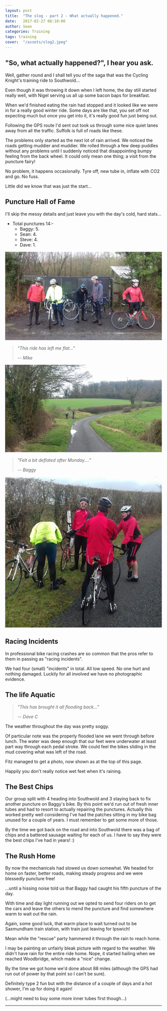 ```yaml
---
layout: post
title:  "The slog - part 2 - What actually happened."
date:   2017-02-27 08:10:00
author: Sean
categories: Training
tags: training
cover:  "/assets/slog2.jpeg"
---
```


## "So, what actually happened?", I hear you ask.

Well, gather round and I shall tell you of the saga that was the Cycling
Knight's training ride to Southwold...

Even though it was throwing it down when I left home, the day still
started really well, with Nigel serving us all up some bacon baps for
breakfast.

When we'd finished eating the rain had stopped and it looked
like we were in for a really good winter ride.  Some days are like that,
you set off not expecting much but once you get into it, it's really good
fun just being out.

Following the GPS route I'd sent out took us through some nice quiet
lanes away from all the traffic.  Suffolk is full of roads like these.

The problems only started as the next lot of rain arrived.  We noticed
the roads getting muddier and muddier.  We rolled through a few deep
puddles without any problems until I suddenly noticed that disappointing bumpy
feeling from the back wheel. It could only mean one thing; a visit from
the puncture fairy!

No problem, it happens occasionally. Tyre off, new tube in, inflate with
CO2 and go.  No fuss.

Little did we know that was just the start...

## Puncture Hall of Fame

I'll skip the messy details and just leave you with the day's 
cold, hard stats...

* Total punctures 14:-
  - Baggy: 5.
  - Sean: 4.
  - Steve: 4.
  - Dave: 1.

<img src="/assets/sean_puncture.jpeg" >

>  _"This ride has left me flat..."_
>
>  -- <cite>Mike</cite>

<img src="/assets/steve_puncture.jpg" >

>  _"Felt a bit deflated after Monday...."_
>
>  -- <cite>Baggy</cite>

<img src="/assets/baggy_puncture.jpg" >

## Racing Incidents
In professional bike racing crashes are so common that the pros refer to
them in passing as "racing incidents".

We had four (small) "incidents" in total.  All low speed.  No one hurt and nothing
damaged.  Luckily for all involved we have no photographic evidence.


## The life Aquatic

>  _"This has brought it all flooding back..."_
>
>  -- <cite>Dave C</cite>

The weather throughout the day was pretty soggy.

Of particular note was the properly flooded lane we went through before
lunch.  The water was deep enough that our feet were underwater at least
part way through each pedal stroke.  We could feel the bikes sliding in
the mud covering what was left of the road.

Fitz managed to get a photo, now shown as at the top of this page.

Happily you don't really notice wet feet when it's raining.


## The Best Chips
Our group split with 4 heading into Southwold and 3 staying back to fix
another puncture on Baggy's bike.  By this point we'd run out of fresh
inner tubes and had to resort to actually repairing the punctures.  Actually
this worked pretty well considering I've had the patches sitting in my
bike bag unused for a couple of years.  I must remember to get some more
of those.

By the time we got back on the road and into Southwold there was a bag
of chips and a battered sausage waiting for each of us.  I have to say
they were the best chips I've had in years! :)

## The Rush Home
By now the mechanicals had slowed us down somewhat. We headed for home
on faster, better roads, making steady progress and we were blessedly
puncture free! 

...until a hissing noise told us that Baggy had caught his fifth
puncture of the day.

With time and day light running out we opted to send four riders on to get the cars and
leave the others to mend the puncture and find somewhere warm to wait
out the rain.

Again, some good luck, that warm place to wait turned out to be
Saxmundham train station, with train just leaving for Ipswich!

Mean while the "rescue" party hammered it through the rain to reach
home.

I may be painting an unfairly bleak picture with regard to the weather.
We didn't have rain for the entire ride home.  Nope, it started hailing
when we reached Woodbridge, which made a "nice" change.

By the time we got home we'd done about 88 miles (although the GPS had
run out of power by that point so I can't be sure).

Definitely type 2 fun but with the distance of a couple of days and a
hot shower, I'm up for doing it again!

(...might need to buy some more inner tubes first though...)


---

